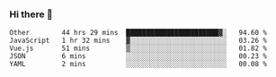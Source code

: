 ### Hi there 👋

<!--
**Hundeklemmen/Hundeklemmen** is a ✨ _special_ ✨ repository because its `README.md` (this file) appears on your GitHub profile.

Here are some ideas to get you started:

- 🔭 I’m currently working on ...
- 🌱 I’m currently learning ...
- 👯 I’m looking to collaborate on ...
- 🤔 I’m looking for help with ...
- 💬 Ask me about ...
- 📫 How to reach me: ...
- 😄 Pronouns: ...
- ⚡ Fun fact: ...
-->
<!--START_SECTION:waka-->
```text
Other        44 hrs 29 mins  ███████████████████████▓░   94.60 % 
JavaScript   1 hr 32 mins    ▓░░░░░░░░░░░░░░░░░░░░░░░░   03.26 % 
Vue.js       51 mins         ▒░░░░░░░░░░░░░░░░░░░░░░░░   01.82 % 
JSON         6 mins          ░░░░░░░░░░░░░░░░░░░░░░░░░   00.23 % 
YAML         2 mins          ░░░░░░░░░░░░░░░░░░░░░░░░░   00.08 % 
```
<!--END_SECTION:waka-->
